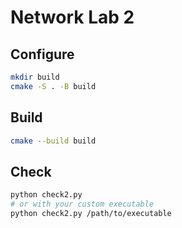 # Network Lab 2

## Configure

```bash
mkdir build
cmake -S . -B build
```

## Build

```bash
cmake --build build
```

## Check

```bash
python check2.py
# or with your custom executable
python check2.py /path/to/executable
```
